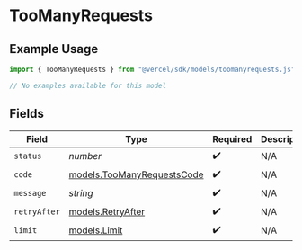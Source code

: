 # TooManyRequests

## Example Usage

```typescript
import { TooManyRequests } from "@vercel/sdk/models/toomanyrequests.js";

// No examples available for this model
```

## Fields

| Field                                                          | Type                                                           | Required                                                       | Description                                                    |
| -------------------------------------------------------------- | -------------------------------------------------------------- | -------------------------------------------------------------- | -------------------------------------------------------------- |
| `status`                                                       | *number*                                                       | :heavy_check_mark:                                             | N/A                                                            |
| `code`                                                         | [models.TooManyRequestsCode](../models/toomanyrequestscode.md) | :heavy_check_mark:                                             | N/A                                                            |
| `message`                                                      | *string*                                                       | :heavy_check_mark:                                             | N/A                                                            |
| `retryAfter`                                                   | [models.RetryAfter](../models/retryafter.md)                   | :heavy_check_mark:                                             | N/A                                                            |
| `limit`                                                        | [models.Limit](../models/limit.md)                             | :heavy_check_mark:                                             | N/A                                                            |